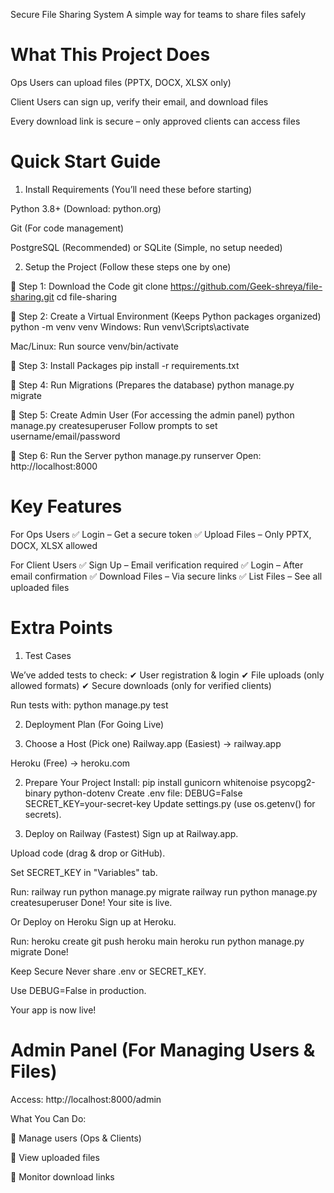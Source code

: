 Secure File Sharing System
A simple way for teams to share files safely

# What This Project Does
Ops Users can upload files (PPTX, DOCX, XLSX only)

Client Users can sign up, verify their email, and download files

Every download link is secure – only approved clients can access files

# Quick Start Guide
1. Install Requirements
(You’ll need these before starting)

Python 3.8+ (Download: python.org)

Git (For code management)

PostgreSQL (Recommended) or SQLite (Simple, no setup needed)

2. Setup the Project
(Follow these steps one by one)

🔹 Step 1: Download the Code
git clone https://github.com/Geek-shreya/file-sharing.git
cd file-sharing

🔹 Step 2: Create a Virtual Environment
(Keeps Python packages organized)
python -m venv venv
Windows: Run venv\Scripts\activate

Mac/Linux: Run source venv/bin/activate

🔹 Step 3: Install Packages
pip install -r requirements.txt

🔹 Step 4: Run Migrations
(Prepares the database)
python manage.py migrate

🔹 Step 5: Create Admin User
(For accessing the admin panel)
python manage.py createsuperuser
Follow prompts to set username/email/password

🔹 Step 6: Run the Server
python manage.py runserver
Open: http://localhost:8000

# Key Features
For Ops Users
✅ Login – Get a secure token
✅ Upload Files – Only PPTX, DOCX, XLSX allowed

For Client Users
✅ Sign Up – Email verification required
✅ Login – After email confirmation
✅ Download Files – Via secure links
✅ List Files – See all uploaded files

# Extra Points 

1. Test Cases

We’ve added tests to check:
✔ User registration & login
✔ File uploads (only allowed formats)
✔ Secure downloads (only for verified clients)

Run tests with:
python manage.py test

2. Deployment Plan (For Going Live)

1. Choose a Host (Pick one)
Railway.app (Easiest) → railway.app

Heroku (Free) → heroku.com

2. Prepare Your Project
Install:
pip install gunicorn whitenoise psycopg2-binary python-dotenv
Create .env file:
DEBUG=False
SECRET_KEY=your-secret-key
Update settings.py (use os.getenv() for secrets).

3. Deploy on Railway (Fastest)
Sign up at Railway.app.

Upload code (drag & drop or GitHub).

Set SECRET_KEY in "Variables" tab.

Run:
railway run python manage.py migrate
railway run python manage.py createsuperuser
Done! Your site is live.

Or Deploy on Heroku
Sign up at Heroku.

Run:
heroku create
git push heroku main
heroku run python manage.py migrate
Done! 

Keep Secure
Never share .env or SECRET_KEY.

Use DEBUG=False in production.

Your app is now live! 

# Admin Panel (For Managing Users & Files)
Access: http://localhost:8000/admin

What You Can Do:

👥 Manage users (Ops & Clients)

📂 View uploaded files

🔗 Monitor download links

